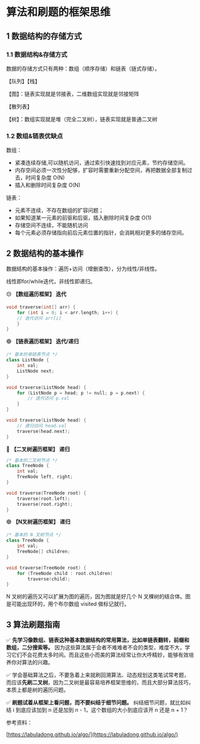 # 算法和刷题的框架思维


## 1 数据结构的存储方式

### 1.1 数据结构&存储方式

数据的存储方式只有两种：数组（顺序存储）和链表（链式存储）。

【队列】【栈】

【图】：链表实现就是邻接表，二维数组实现就是邻接矩阵

【散列表】

【树】：数组实现就是堆（完全二叉树），链表实现就是普通二叉树

### 1.2 数组&链表优缺点

数组：

- 紧凑连续存储,可以随机访问，通过索引快速找到对应元素，节约存储空间。
- 内存空间必须⼀次性分配够，扩容时需要重新分配空间，再把数据全部复制过去，时间复杂度 O(N)
- 插⼊和删除时间复杂度 O(N)  

链表：

- 元素不连续，不存在数组的扩容问题；
- 如果知道某⼀元素的前驱和后驱，插入删除时间复杂度 O(1)
- 存储空间不连续，不能随机访问
- 每个元素必须存储指向前后元素位置的指针，会消耗相对更多的储存空间。  

## 2 数据结构的基本操作

数据结构的基本操作：遍历+访问（增删查改），分为线性/非线性。

线性即for/while迭代，非线性即递归。

🟡 **【数组遍历框架】 迭代**

```c++
void traverse(int[] arr) {
	for (int i = 0; i < arr.length; i++) {
	// 迭代访问 arr[i]
	}
}
```

🟢 **【链表遍历框架】 迭代/递归**

```c++
/* 基本的单链表节点 */
class ListNode {
	int val;
	ListNode next;
}

void traverse(ListNode head) {
	for (ListNode p = head; p != null; p = p.next) {
		// 迭代访问 p.val
	}
}

void traverse(ListNode head) {
    // 递归访问 head.val
	traverse(head.next);
}
```

🔵 **【二叉树遍历框架】 递归**

```c++
/* 基本的⼆叉树节点 */
class TreeNode {
	int val;
	TreeNode left, right;
}

void traverse(TreeNode root) {
	traverse(root.left);
	traverse(root.right);
}
```



🟣 **【N叉树遍历框架】 递归**

```c++
/* 基本的 N 叉树节点 */
class TreeNode {
	int val;
	TreeNode[] children;
}

void traverse(TreeNode root) {
	for (TreeNode child : root.children)
		traverse(child);
}
```

N 叉树的遍历又可以扩展为图的遍历，因为图就是好几个 N 叉棵树的结合体。图是可能出现环的，用个布尔数组 visited 做标记就行。  

## 3 算法刷题指南

✅ **先学习像数组、链表这种基本数据结构的常用算法，比如单链表翻转，前缀和数组，二分搜索等。**  因为这些算法属于会者不难难者不会的类型，难度不大，学习它们不会花费太多时间。而且这些小而美的算法经常让你大呼精妙，能够有效培养你对算法的兴趣。  

✅ 学会基础算法之后，不要急着上来就刷回溯算法、动态规划这类笔试常考题，而应该**先刷⼆叉树**。因为⼆叉树是最容易培养框架思维的，而且⼤部分算法技巧，本质上都是树的遍历问题。

✅ **刷题试着从框架上看问题，而不要纠结于细节问题。**  纠结细节问题，就比如纠结 i 到底应该加到 n 还是加到 n - 1，这个数组的⼤⼩到底应该开 n 还是 n + 1？  



参考资料：

[https://labuladong.github.io/algo/](https://labuladong.github.io/algo/)










